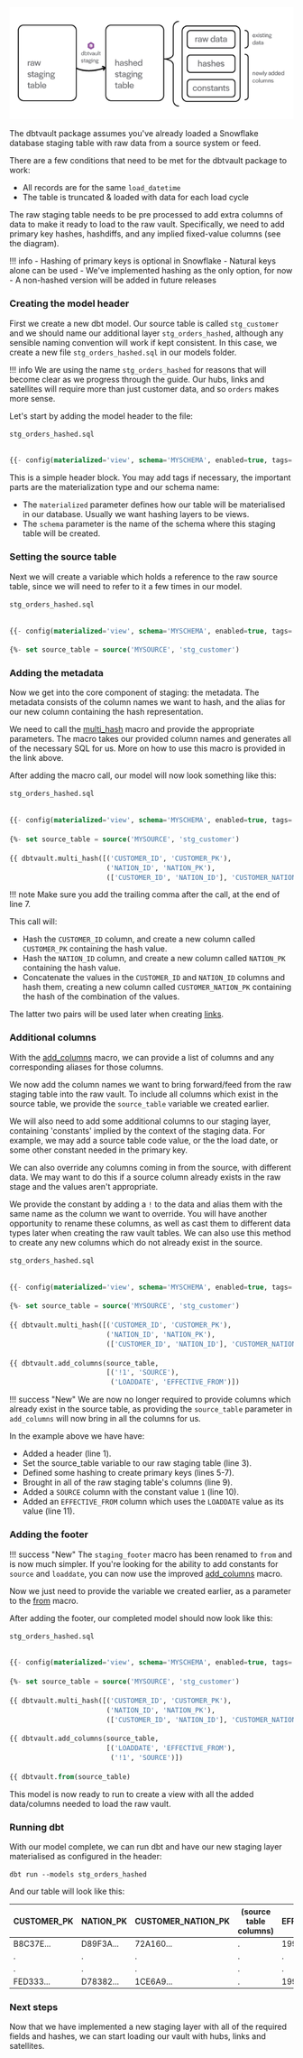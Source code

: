 ![alt text](./assets/images/staging.png "Staging from a raw table to the raw vault")

The dbtvault package assumes you've already loaded a Snowflake database staging table with raw data 
from a source system or feed.

There are a few conditions that need to be met for the dbtvault package to work:

- All records are for the same ```load_datetime```
- The table is truncated & loaded with data for each load cycle

The raw staging table needs to be pre processed to add extra columns of data to make it ready to load to the raw vault.
Specifically, we need to add primary key hashes, hashdiffs, and any implied fixed-value columns (see the diagram).

!!! info
    - Hashing of primary keys is optional in Snowflake
    - Natural keys alone can be used
    - We've implemented hashing as the only option, for now
    - A non-hashed version will be added in future releases

### Creating the model header

First we create a new dbt model. Our source table is called ```stg_customer``` 
and we should name our additional layer ```stg_orders_hashed```, although any sensible naming convention will work if 
kept consistent. In this case, we create a new file ```stg_orders_hashed.sql``` in our models folder.

!!! info
    We are using the name ```stg_orders_hashed``` for reasons that will become clear as we progress through the guide.
    Our hubs, links and satellites will require more than just customer data, and so ```orders``` makes more sense.

Let's start by adding the model header to the file:

```stg_orders_hashed.sql```
```sql

{{- config(materialized='view', schema='MYSCHEMA', enabled=true, tags='staging') -}}

```

This is a simple header block. You may add tags if necessary, the important parts are the materialization type and 
our schema name:

- The ```materialized``` parameter defines how our table will be materialised in our database. 
Usually we want hashing layers to be views.
- The ```schema``` parameter is the name of the schema where this staging table will be created.

### Setting the source table

Next we will create a variable which holds a reference to the raw source table, since we will need to refer to it a few times
in our model.

```stg_orders_hashed.sql```
```sql hl_lines="3"

{{- config(materialized='view', schema='MYSCHEMA', enabled=true, tags='staging') -}}

{%- set source_table = source('MYSOURCE', 'stg_customer')                        -%}
```



### Adding the metadata

Now we get into the core component of staging: the metadata. 
The metadata consists of the column names we want to hash, and the alias for our new 
column containing the hash representation.

We need to call the [multi_hash](macros.md#multi_hash) macro and provide the appropriate parameters. The macro takes
our provided column names and generates all of the necessary SQL for us. More on how to use this macro is 
provided in the link above.

After adding the macro call, our model will now look something like this:

```stg_orders_hashed.sql```
```sql hl_lines="5 6 7"

{{- config(materialized='view', schema='MYSCHEMA', enabled=true, tags='staging') -}} 

{%- set source_table = source('MYSOURCE', 'stg_customer')                        -%}
                                                                                     
{{ dbtvault.multi_hash([('CUSTOMER_ID', 'CUSTOMER_PK'),
                        ('NATION_ID', 'NATION_PK'),
                        (['CUSTOMER_ID', 'NATION_ID'], 'CUSTOMER_NATION_PK')])   -}},
```

!!! note
    Make sure you add the trailing comma after the call, at the end of line 7.
    
This call will:

- Hash the ```CUSTOMER_ID``` column, and create a new column called ```CUSTOMER_PK``` containing the hash 
value.
- Hash the ```NATION_ID``` column, and create a new column called ```NATION_PK``` containing the hash 
value.
- Concatenate the values in the ```CUSTOMER_ID``` and ```NATION_ID``` columns and hash them, creating a new
column called ```CUSTOMER_NATION_PK``` containing the hash of the combination of the values.

The latter two pairs will be used later when creating [links](links.md).
    
### Additional columns

With the [add_columns](macros.md#add_columns) macro, we can provide a list of columns and any corresponding aliases for 
those columns.

We now add the column names we want to bring forward/feed from the raw staging table into the raw vault.
To include all columns which exist in the source table, we provide the ```source_table``` variable we created earlier.

We will also need to add some additional columns to our staging layer, containing 'constants' implied by the context of the 
staging data. For example, we may add a source table code value, or the the load date, or some other constant needed in
the primary key.

We can also override any columns coming in from the source, with different data. We may want to do this if a source 
column already exists in the raw stage and the values aren't appropriate.
 
We provide the constant by adding a ```!``` to the data and alias them with the same name as the column we want to 
override. You will have another opportunity to rename these columns, as well as cast them to different data types
later when creating the raw vault tables. We can also use this method to create any new columns which do not already 
exist in the source.


```stg_orders_hashed.sql```
```sql hl_lines="9 10 11"

{{- config(materialized='view', schema='MYSCHEMA', enabled=true, tags='staging') -}} 

{%- set source_table = source('MYSOURCE', 'stg_customer')                        -%}
                                                                                     
{{ dbtvault.multi_hash([('CUSTOMER_ID', 'CUSTOMER_PK'),
                        ('NATION_ID', 'NATION_PK'),
                        (['CUSTOMER_ID', 'NATION_ID'], 'CUSTOMER_NATION_PK')])   -}},

{{ dbtvault.add_columns(source_table,
                        [('!1', 'SOURCE'),
                         ('LOADDATE', 'EFFECTIVE_FROM')])                         }}

```

!!! success "New"
    We are now no longer required to provide columns which already exist in the source table,
    as providing the ```source_table``` parameter in ```add_columns``` will now bring in all the columns
    for us. 
    
    
In the example above we have have:

- Added a header (line 1).
- Set the source_table variable to our raw staging table (line 3).
- Defined some hashing to create primary keys (lines 5-7).
- Brought in all of the raw staging table's columns (line 9).
- Added a ```SOURCE``` column with the constant value ```1``` (line 10).
- Added an ```EFFECTIVE_FROM``` column which uses the ```LOADDATE``` value as its value (line 11).
    
### Adding the footer

!!! success "New"
    The ```staging_footer``` macro has been renamed to ```from``` and is now much simpler.
    If you're looking for the ability to add constants for ```source``` and ```loaddate```, 
    you can now use the improved [add_columns](macros.md#add_columns) macro.
    

Now we just need to provide the variable we created earlier, as a parameter to the [from](macros.md#from)
macro.

After adding the footer, our completed model should now look like this:

```stg_orders_hashed.sql```
```sql hl_lines="13"

{{- config(materialized='view', schema='MYSCHEMA', enabled=true, tags='staging') -}} 

{%- set source_table = source('MYSOURCE', 'stg_customer')                        -%}
                                                                                     
{{ dbtvault.multi_hash([('CUSTOMER_ID', 'CUSTOMER_PK'),
                        ('NATION_ID', 'NATION_PK'),
                        (['CUSTOMER_ID', 'NATION_ID'], 'CUSTOMER_NATION_PK')])   -}},

{{ dbtvault.add_columns(source_table,
                        [('LOADDATE', 'EFFECTIVE_FROM'),
                         ('!1', 'SOURCE')])                                       }}

{{ dbtvault.from(source_table)                                                    }}

``` 

This model is now ready to run to create a view with all the added data/columns needed to load the raw vault.

### Running dbt

With our model complete, we can run dbt and have our new staging layer materialised as configured in the header:

```dbt run --models stg_orders_hashed```

And our table will look like this:

| CUSTOMER_PK  | NATION_PK    | CUSTOMER_NATION_PK  | (source table columns) | EFFECTIVE_FROM | SOURCE       |
| ------------ | ------------ | ------------------- | ---------------------- | -------------- | ------------ |
| B8C37E...    | D89F3A...    | 72A160...           | .                      | 1993-01-01     | 1            |
| .            | .            | .                   | .                      | .              | .            |
| .            | .            | .                   | .                      | .              | .            |
| FED333...    | D78382...    | 1CE6A9...           | .                      | 1993-01-01     | 1            |

### Next steps

Now that we have implemented a new staging layer with all of the required fields and hashes, we can start loading our vault
with hubs, links and satellites.